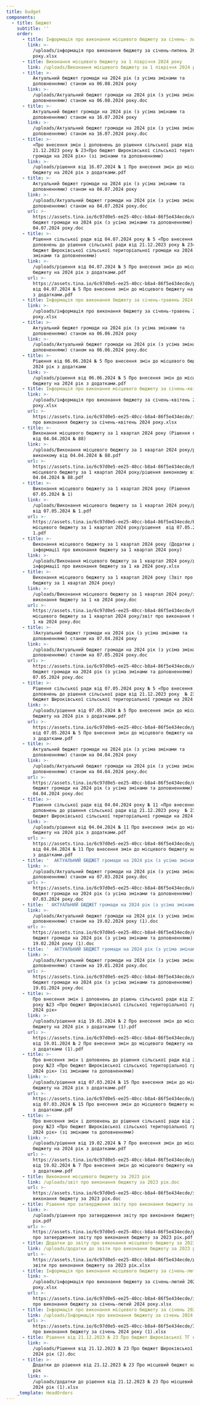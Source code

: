 ```yaml
---
title: budget
components:
  - title: Бюджет
    subtitle: ''
    order:
      - title: Інформація про виконання місцевого бюджету за січень- липень 2024 року
        link: >-
          /uploads/інформація про виконання бюджету за січень-липень 2024
          року.xlsx
      - title: Виконання місцевого бюджету за 1 півріччя 2024 року
        link: /uploads/Виконання місцевого бюджету за 1 півріччя 2024 року.pdf
      - title: >-
          Актуальний бюджет громади на 2024 рік (з усіма змінами та
          доповненнями) станом на 06.08.2024 року
        link: >-
          /uploads/Актуальний бюджет громади на 2024 рік (з усіма змінами та
          доповненнями) станом на 06.08.2024 року.doc
      - title: >-
          Актуальний бюджет громади на 2024 рік (з усіма змінами та
          доповненнями) станом на 16.07.2024 року
        link: >-
          /uploads/Актуальний бюджет громади на 2024 рік (з усіма змінами та
          доповненнями) станом на 16.07.2024 року.doc
      - title: >-
          «Про внесення змін і доповнень до рішення сільської ради від
          21.12.2023 року № 23«Про бюджет Широківської сільської територіальної
          громади на 2024 рік» (зі змінами та доповненнями)
        link: >-
          /uploads/рішення від 16.07.2024 № 1 Про внесення змін до місцевого
          бюджету на 2024 рік з додатками.pdf
      - title: >-
          Актуальний бюджет громади на 2024 рік (з усіма змінами та
          доповненнями) станом на 04.07.2024 року
        link: >-
          /uploads/Актуальний бюджет громади на 2024 рік (з усіма змінами та
          доповненнями) станом на 04.07.2024 року.doc
        url: >-
          https://assets.tina.io/6c97d0e5-ee25-40cc-b8a4-86f5e434ecde/Актуальний
          бюджет громади на 2024 рік (з усіма змінами та доповненнями) станом на
          04.07.2024 року.doc
      - title: >-
          Рішення сільської ради від 04.07.2024 року № 5 «Про внесення змін і
          доповнень до рішення сільської ради від 21.12.2023 року № 23«Про
          бюджет Широківської сільської територіальної громади на 2024 рік» (зі
          змінами та доповненнями)
        link: >-
          /uploads/рішення від 04.07.2024 № 5 Про внесення змін до місцевого
          бюджету на 2024 рік з додатками.pdf
        url: >-
          https://assets.tina.io/6c97d0e5-ee25-40cc-b8a4-86f5e434ecde/рішення
          від 04.07.2024 № 5 Про внесення змін до місцевого бюджету на 2024 рік
          з додатками.pdf
      - title: Інформація про виконання бюджету за січень-травень 2024 року
        link: >-
          /uploads/інформація про виконання бюджету за січень-травень 2024
          року.xlsx
      - title: >-
          Актуальний бюджет громади на 2024 рік (з усіма змінами та
          доповненнями) станом на 06.06.2024 року
        link: >-
          /uploads/Актуальний бюджет громади на 2024 рік (з усіма змінами та
          доповненнями) станом на 06.06.2024 року.doc
      - title: >-
          Рішення від 06.06.2024 № 5 Про внесення змін до місцевого бюджету на
          2024 рік з додатками
        link: >-
          /uploads/рішення від 06.06.2024 № 5 Про внесення змін до місцевого
          бюджету на 2024 рік з додатками.pdf
      - title: Інформація про виконання місцевого бюджету за січень-квітень 2024 року
        link: >-
          /uploads/інформація про виконання бюджету за січень-квітень 2024
          року.xlsx
        url: >-
          https://assets.tina.io/6c97d0e5-ee25-40cc-b8a4-86f5e434ecde/інформація
          про виконання бюджету за січень-квітень 2024 року.xlsx
      - title: >-
          Виконання місцевого бюджету за 1 квартал 2024 року (Рішення виконкому
          від 04.04.2024 № 88)
        link: >-
          /uploads/Виконання місцевого бюджету за 1 квартал 2024 року/рішення
          виконкому від 04.04.2024 № 88.pdf
        url: >-
          https://assets.tina.io/6c97d0e5-ee25-40cc-b8a4-86f5e434ecde/Виконання
          місцевого бюджету за 1 квартал 2024 року/рішення виконкому від
          04.04.2024 № 88.pdf
      - title: >-
          Виконання місцевого бюджету за 1 квартал 2024 року (Рішення  від
          07.05.2024 № 1)
        link: >-
          /uploads/Виконання місцевого бюджету за 1 квартал 2024 року/рішення 
          від 07.05.2024 № 1.pdf
        url: >-
          https://assets.tina.io/6c97d0e5-ee25-40cc-b8a4-86f5e434ecde/Виконання
          місцевого бюджету за 1 квартал 2024 року/рішення  від 07.05.2024 №
          1.pdf
      - title: >-
          Виконання місцевого бюджету за 1 квартал 2024 року (Додатки до
          інформації про виконання бюджету за 1 квартал 2024 року)
        link: >-
          /uploads/Виконання місцевого бюджету за 1 квартал 2024 року/додатки до
          інформації про виконання бюджету за 1 кв 2024 року.xlsx
      - title: >-
          Виконання місцевого бюджету за 1 квартал 2024 року (Звіт про виконання
          бюджету за 1 квартал 2024 року)
        link: >-
          /uploads/Виконання місцевого бюджету за 1 квартал 2024 року/звіт про
          виконання бюджету за 1 кв 2024 року.doc
        url: >-
          https://assets.tina.io/6c97d0e5-ee25-40cc-b8a4-86f5e434ecde/Виконання
          місцевого бюджету за 1 квартал 2024 року/звіт про виконання бюджету за
          1 кв 2024 року.doc
      - title: >-
          )Актуальний бюджет громади на 2024 рік (з усіма змінами та
          доповненнями) станом на 07.04.2024 року
        link: >-
          /uploads/Актуальний бюджет громади на 2024 рік (з усіма змінами та
          доповненнями) станом на 07.05.2024 року.doc
        url: >-
          https://assets.tina.io/6c97d0e5-ee25-40cc-b8a4-86f5e434ecde/Актуальний
          бюджет громади на 2024 рік (з усіма змінами та доповненнями) станом на
          07.05.2024 року.doc
      - title: >-
          Рішення сільської ради від 07.05.2024 року № 5 «Про внесення змін і
          доповнень до рішення сільської ради від 21.12.2023 року  № 23 «Про
          бюджет Широківської сільської територіальної громади на 2024 рік»
        link: >-
          /uploads/рішення від 07.05.2024 № 5 Про внесення змін до місцевого
          бюджету на 2024 рік з додатками.pdf
        url: >-
          https://assets.tina.io/6c97d0e5-ee25-40cc-b8a4-86f5e434ecde/рішення
          від 07.05.2024 № 5 Про внесення змін до місцевого бюджету на 2024 рік
          з додатками.pdf
      - title: >-
          Актуальний бюджет громади на 2024 рік (з усіма змінами та
          доповненнями) станом на 04.04.2024 року
        link: >-
          /uploads/Актуальний бюджет громади на 2024 рік (з усіма змінами та
          доповненнями) станом на 04.04.2024 року.doc
        url: >-
          https://assets.tina.io/6c97d0e5-ee25-40cc-b8a4-86f5e434ecde/Актуальний
          бюджет громади на 2024 рік (з усіма змінами та доповненнями) станом на
          04.04.2024 року.doc
      - title: >-
          Рішення сільської ради від 04.04.2024 року № 11 «Про внесення змін і
          доповнень до рішення сільської ради від 21.12.2023 року  № 23 «Про
          бюджет Широківської сільської територіальної громади на 2024 рік»
        link: >-
          /uploads/рішення від 04.04.2024 № 11 Про внесення змін до місцевого
          бюджету на 2024 рік з додатками.pdf
        url: >-
          https://assets.tina.io/6c97d0e5-ee25-40cc-b8a4-86f5e434ecde/рішення
          від 04.04.2024 № 11 Про внесення змін до місцевого бюджету на 2024 рік
          з додатками.pdf
      - title: '  АКТУАЛЬНИЙ БЮДЖЕТ громади на 2024 рік (з усіма змінами та доповненнями) станом на 07.03.2024 року '
        link: >-
          /uploads/Актуальний бюджет громади на 2024 рік (з усіма змінами та
          доповненнями) станом на 07.03.2024 року.doc
        url: >-
          https://assets.tina.io/6c97d0e5-ee25-40cc-b8a4-86f5e434ecde/Актуальний
          бюджет громади на 2024 рік (з усіма змінами та доповненнями) станом на
          07.03.2024 року.doc
      - title: ' АКТУАЛЬНИЙ БЮДЖЕТ громади на 2024 рік (з усіма змінами та доповненнями) станом на 19.02.2024 року'
        link: >-
          /uploads/Актуальний бюджет громади на 2024 рік (з усіма змінами та
          доповненнями) станом на 19.02.2024 року (1).doc
        url: >-
          https://assets.tina.io/6c97d0e5-ee25-40cc-b8a4-86f5e434ecde/Актуальний
          бюджет громади на 2024 рік (з усіма змінами та доповненнями) станом на
          19.02.2024 року (1).doc
      - title: '  АКТУАЛЬНИЙ БЮДЖЕТ громади на 2024 рік (з усіма змінами та доповненнями) станом на 19.01.2024 року'
        link: >-
          /uploads/Актуальний бюджет громади на 2024 рік (з усіма змінами та
          доповненнями) станом на 19.01.2024 року.doc
        url: >-
          https://assets.tina.io/6c97d0e5-ee25-40cc-b8a4-86f5e434ecde/Актуальний
          бюджет громади на 2024 рік (з усіма змінами та доповненнями) станом на
          19.01.2024 року.doc
      - title: >-
          Про внесення змін і доповнень до рішень сільської ради від 21.02.2023
          року №23 «Про бюджет Широківської сільської територіальної громади на
          2024 рік» 
        link: >-
          /uploads/рішення від 19.01.2024 № 2 Про внесення змін до місцевого
          бюджету на 2024 рік з додатками (1).pdf
        url: >-
          https://assets.tina.io/6c97d0e5-ee25-40cc-b8a4-86f5e434ecde/рішення
          від 19.01.2024 № 2 Про внесення змін до місцевого бюджету на 2024 рік
          з додатками (1).pdf
      - title: >-
          Про внесення змін і доповнень до рішення сільської ради від 21.12.2023
          року №23 «Про бюджет Широківської сільської територіальної громади на
          2024 рік» (зі змінами та доповненнями) 
        link: >-
          /uploads/рішення від 07.03.2024 № 15 Про внесення змін до місцевого
          бюджету на 2024 рік з додатками.pdf
        url: >-
          https://assets.tina.io/6c97d0e5-ee25-40cc-b8a4-86f5e434ecde/рішення
          від 07.03.2024 № 15 Про внесення змін до місцевого бюджету на 2024 рік
          з додатками.pdf
      - title: >-
          Про внесення змін і доповнень до рішення сільської ради від 21.02.2023
          року №23 «Про бюджет Широківської сільської територіальної громади на
          2024 рік» (зі змінами та доповненнями)
        link: >-
          /uploads/рішення від 19.02.2024 № 7 Про внесення змін до місцевого
          бюджету на 2024 рік з додатками.pdf
        url: >-
          https://assets.tina.io/6c97d0e5-ee25-40cc-b8a4-86f5e434ecde/рішення
          від 19.02.2024 № 7 Про внесення змін до місцевого бюджету на 2024 рік
          з додатками.pdf
      - title: Виконання місцевого бюджету за 2023 рік
        link: /uploads/звіт про виконання бюджету за 2023 рік.doc
        url: >-
          https://assets.tina.io/6c97d0e5-ee25-40cc-b8a4-86f5e434ecde/звіт про
          виконання бюджету за 2023 рік.doc
      - title: Рішення про затвердження звіту про виконання бюджету за 2023 рік
        link: >-
          /uploads/рішення про затвердження звіту про виконання бюджету за 2023
          рік.pdf
        url: >-
          https://assets.tina.io/6c97d0e5-ee25-40cc-b8a4-86f5e434ecde/рішення
          про затвердження звіту про виконання бюджету за 2023 рік.pdf
      - title: Додатки до звіту про виконання місцевого бюджету за 2023 рік
        link: /uploads/додатки до звіти про виконання бюджету за 2023 рік.xlsx
        url: >-
          https://assets.tina.io/6c97d0e5-ee25-40cc-b8a4-86f5e434ecde/додатки до
          звіти про виконання бюджету за 2023 рік.xlsx
      - title: Інформація про виконання місцевого бюджету за січень-лютий 2024 року
        link: >-
          /uploads/інформація про виконання бюджету за січень-лютий 2024
          року.xlsx
        url: >-
          https://assets.tina.io/6c97d0e5-ee25-40cc-b8a4-86f5e434ecde/інформація
          про виконання бюджету за січень-лютий 2024 року.xlsx
      - title: Інформація про виконання місцевого бюджету за січень 2024 року
        link: /uploads/Інформація про виконання бюджету за січень 2024 року (1).xlsx
        url: >-
          https://assets.tina.io/6c97d0e5-ee25-40cc-b8a4-86f5e434ecde/Інформація
          про виконання бюджету за січень 2024 року (1).xlsx
      - title: Рішення від 21.12.2023 № 23 Про бюджет Широківської ТГ на 2024 рік
        link: >-
          /uploads/Рішення від 21.12.2023 № 23 Про бюджет Широківської ТГ на
          2024 рік (2).doc
      - title: >-
          Додатки до рішення від 21.12.2023 № 23 Про місцевий бюджет на 2024
          рік 
        link: >-
          /uploads/додатки до рішення від 21.12.2023 № 23 Про місцевий бюджет на
          2024 рік (1).xlsx
    _template: HeadOrders
---
```


